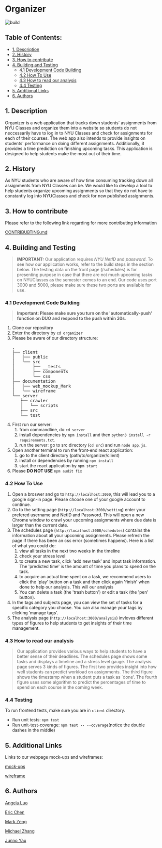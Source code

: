 # Organizer


![build](https://travis-ci.com/nyu-software-engineering/organizer.svg?branch=master)

## Table of Contents:

  - [1. Description](#1-description)
  - [2. History](#2-history)
  - [3. How to contribute](#3-how-to-contribute)
  - [4. Building and Testing](#4-building-and-testing)
    - [4.1 Development Code Building](#41-development-code-building)
    - [4.2 How To Use](#42-how-to-use)
    - [4.3 How to read our analysis](#43-how-to-read-our-analysis)
    - [4.4 Testing](#44-testing)
  - [5. Additional Links](#5-additional-links)
  - [6. Authors](#6-authors)

<a name="desc"></a>

## 1. Description
   <p>Organizer is a web application that tracks down students' assignments from NYU Classes and organize them into a website so students do not neccessarily have to log in to NYU Classes and check for assignments for each of their courses. The web app also intends to provide insights on students' performance on doing different assignments. Additionally, it provides a time prediction on finishing upcoming tasks. This application is designed to help students make the most out of their time.</p>
  
<a name="hist"></a>

## 2. History
   <p>As NYU students who are aware of how time consuming tracking down all assignments from NYU Classes can be. We would like to develop a tool to help students organize upcoming assignments so that they do not have to constantly log into NYUClasses and check for new published assignments.</p>
   
<a name="htocontri"></a>

## 3. How to contribute
   <p>Please refer to the following link regarding for more contributing information </p>
  
   [CONTRIBUBTING.md](https://github.com/nyu-software-engineering/organizer/blob/master/CONTRIBUTING.md)
  
<a name="buildtest"></a>

## 4. Building and Testing

> **IMPORTANT:** Our application requires *NYU NetID* and *password*. To see how our application works, refer to the build steps in the section below. The testing data on the front page (/schedules) is for presenting purpose in case that there are not much upcoming tasks on NYUClasses as the semester comes to an end. Our code uses port 3000 and 5000, please make sure these two ports are available for use.

<a name="build"></a>

### 4.1 Development Code Building

   > **Important: Please make sure you turn on the 'automatically-push' function on DUO and respond to the push within 30s**.
   
   1. Clone our repository
   2. Enter the directory by `cd organizer`
   3. Please be aware of our directory structure:
      <pre>
      .
      ├── client
      │   ├── public
      │   └── src
      │       ├── __tests__
      │       ├── components
      │       └── css
      ├── documentation
      │   ├── web_mockup_Mark
      │   └── wireframe
      └── server
         ├── crawler
         │   └── scripts
         ├── src
         └── test
      </pre>
   4. First run our server: 
      1. from commandline, do `cd server`
      2. install dependencies by `npm install` and then `python3 install -r requirements.txt`.
      3. run the server: go to src directory (`cd src`) and run `node app.js`.
   5. Open another terminal to run the front-end react application:
      1. go to the client directory (path/to/organizer/client)
      2. install or dependencies by running `npm install`
      3. start the react application by `npm start`
   6. Please **DO NOT USE** `npm audit fix`

<a name="use"></a>

### 4.2 How To Use
1. Open a broswer and go to `http://localhost:3000`, this will lead you to a google sign-in page. Please choose one of your google account to continue.
2. Go to the setting page (`http://localhost:3000/setting`) enter your prefered username and NetID and Password. This will open a new Chrome window to crawl your upcoming assignments where due date is larger than the current date.
3. The schedules page (`http://localhost:3000/schedules`) contains the information about all your upcoming assignments. Please refresh the page if there has been an css error (sometimes happens). Here is a list of what you could do:
   1. view all tasks in the next two weeks in the timeline
   2. check your stress level
   3. to create a new task, click 'add new task' and input task information. The 'predicted time' is the amount of time you plans to spend on the task.
   4. to acquire an actual time spent on a task, we recommend users to click the 'play' button on a task and then click again 'finish' when done to help our analysis. This will our analysis
   5. You can delete a task (the 'trash button') or edit a task (the 'pen' button).
4. In the tags and subjects page, you can view the set of tasks for a specific category you choose. You can also manage your tags by clicking 'manage tags'.
5. The analysis page (`http://localhost:3000/analysis`) invloves different types of figures to help students to get insights of their time management.

<a name="analysis"></a>

### 4.3 How to read our analysis

> Our application provides various ways to help students to have a better sense of their deadlines. The schedules page shows some tasks and displays a timeline and a stress level gauge. The analysis page serves 3 kinds of figures. The first two provides insight into how well students can predict workload on assignments. The third figure shows the timestamp when a student puts a task as `done'. The fourth figure uses some algorithm to predict the percentages of time to spend on each course in the coming week.


<a name="test"></a>

### 4.4 Testing
   To run frontend tests, make sure you are in `client` directory.
  
  * Run unit tests: <code>npm test</code>
  * Run unit-test-coverage: <code>npm test -- --coverage</code>(notice the double dashes in the middle)
  
<a name="addlink"></a>  

## 5. Additional Links
  
  Links to our webpage mock-ups and wireframes:

  [mock-ups](documentation/web_mockup_Mark/mockup.md)

  [wireframe](documentation/wireframe)
  
<a name="athr"></a>

## 6. Authors

[Angela Luo](https://github.com/aqlangela)

[Eric Chen](https://github.com/Zerichen)

[Mark Zeng](https://github.com/Mark-Zeng)

[Michael Zhang](https://github.com/MichaelZhangty)

[Junno Yau](https://github.com/jq488)

